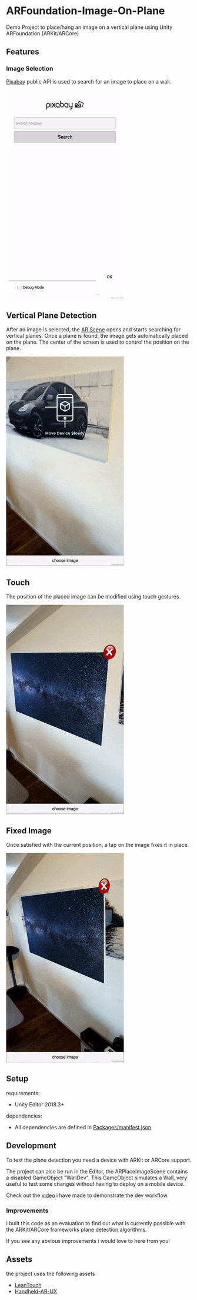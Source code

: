 # ARFoundation-Image-On-Plane

Demo Project to place/hang an image on a vertical plane using Unity ARFoundation (ARKit/ARCore)

## Features

### Image Selection
[Pixabay](https://pixabay.com/api/docs/) public API is used to search for an image to place on a wall.

<img src="media/pixabay_serach.gif">

## Vertical Plane Detection  
After an image is selected, the [AR Scene](Assets/Scripts/ARPlaceImageOnPlane.cs) opens and starts searching for vertical planes. 
Once a plane is found, the image gets automatically placed on the plane. The center of the screen is used to control the position on the plane.  

<img src="media/plane_detect.gif">

## Touch
The position of the placed image can be modified using touch gestures. 

<img src="media/touch.gif">

## Fixed Image
Once satisfied with the current position, a tap on the image fixes it in place. 

<img src="media/fixed.gif">

## Setup

requirements:
- Unity Editor 2018.3+

dependencies:
- All dependencies are defined in [Packages/manifest.json](Packages/manifest.json)

## Development
To test the plane detection you need a device with ARKit or ARCore support.

The project can also be run in the Editor, the ARPlaceImageScene contains a disabled GameObject "WallDev".
This GameObject simulates a Wall, very useful to test some changes without having to deploy on a mobile device.

Check out the [video](media/unity_editor.mp4) i have made to demonstrate the dev workflow.

### Improvements
I built this code as an evaluation to find out what is currently possible with the ARKit/ARCore frameworks plane detection algorithms.

If you see any abvious improvements i would love to here from you!

## Assets
the project uses the following assets
- [LeanTouch](https://assetstore.unity.com/packages/tools/input-management/lean-touch-30111)
- [Handheld-AR-UX](https://github.com/vishnupg2/Handheld-AR-UX)
